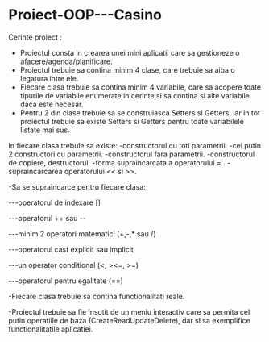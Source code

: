 # Proiect-OOP---Casino

Cerinte proiect :
- Proiectul consta in crearea unei mini aplicatii care sa gestioneze o afacere/agenda/planificare.
- Proiectul trebuie sa contina minim 4 clase, care trebuie sa aiba o legatura intre ele.
- Fiecare clasa trebuie sa contina minim 4 variabile, care sa acopere toate tipurile de variabile enumerate in cerinte si sa contina si alte variabile daca este necesar.
- Pentru 2 din clase trebuie sa se construiasca Setters si Getters, iar in tot proiectul trebuie sa existe Setters si Getters pentru toate variabilele listate mai sus. 


In fiecare clasa trebuie sa existe:
-constructorul cu toti parametrii.
-cel putin 2 constructori cu parametrii.
-constructorul fara parametrii.
-constructorul de copiere, destructorul.
-forma supraincarcata a operatorului = .
-supraincarcarea operatorului << si >>.

-Sa se supraincarce pentru fiecare clasa: 

---operatorul de indexare []

---operatorul ++ sau --

---minim 2 operatori matematici (+,-,* sau /)

---operatorul cast explicit sau implicit

---un operator conditional (<, ><=, >=) 

---operatorul pentru egalitate (==)


-Fiecare clasa trebuie sa contina functionalitati reale.

-Proiectul trebuie sa fie insotit de un meniu interactiv care sa permita cel putin operatiile de baza (CreateReadUpdateDelete), dar si sa exemplifice functionalitatile aplicatiei.

